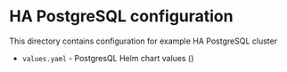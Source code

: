 # HA PostgreSQL configuration

This directory contains configuration for example HA PostgreSQL cluster

* `values.yaml` - PostgresQL Helm chart values ()